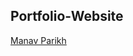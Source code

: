 ## Portfolio-Website

<a href="https://manavparikh01.github.io/PortfolioPro/" target="_blank">Manav Parikh</a>

